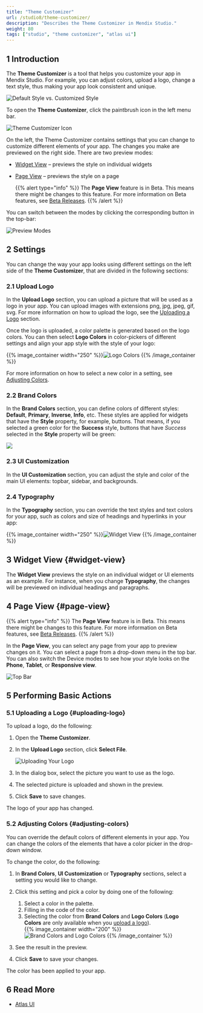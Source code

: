 ```yaml
---
title: "Theme Customizer"
url: /studio8/theme-customizer/
description: "Describes the Theme Customizer in Mendix Studio."
weight: 80
tags: ["studio", "theme customizer", "atlas ui"]
---
```


## 1 Introduction 

The **Theme Customizer** is a tool that helps you customize your app in Mendix Studio. For example, you can adjust colors, upload a logo, change a text style, thus making your app look consistent and unique.

![Default Style vs. Customized Style](attachments/theme-customizer/default-vs-customized.png)

To open the **Theme Customizer**, click the paintbrush icon in the left menu bar. 

![Theme Customizer Icon](attachments/theme-customizer/theme-customizer-icon.png)

On the left, the Theme Customizer contains settings that you can change to customize different elements of your app. The changes you make are previewed on the right side. There are two preview modes:

* [Widget View](#widget-view) – previews the style on individual widgets

*  [Page View](#page-view) – previews the style on a page

    {{% alert type="info" %}} The **Page View** feature is in Beta. This means there might be changes to this feature. For more information on Beta features, see [Beta Releases](/releasenotes/beta-features/).
    {{% /alert %}}

You can switch between the modes by clicking the corresponding button in the top-bar:

![Preview Modes](attachments/theme-customizer/preview-modes.png)

## 2 Settings

You can change the way your app looks using different settings on the left side of the **Theme Customizer**, that are divided in the following sections:

### 2.1 Upload Logo

In the **Upload Logo** section, you can upload a picture that will be used as a logo in your app. You can upload  images with extensions png, jpg, jpeg, gif, svg. For more information on how to upload the logo, see the [Uploading a Logo](#uploading-logo) section.  

Once the logo is uploaded, a color palette is generated based on the logo colors. You can then select **Logo Colors** in color-pickers of different settings and align your app style with the style of your logo:

{{% image_container width="250" %}}![Logo Colors](attachments/theme-customizer/logo-colors.png)
{{% /image_container %}}

For more information on how to select a new color in a setting, see [Adjusting Colors](#adjusting-colors).

### 2.2 Brand Colors

In the **Brand Colors** section, you can define colors of different styles: **Default**, **Primary**, **Inverse**, **Info**, etc. These styles are applied for widgets that have the **Style** property, for example, buttons. That means, if you selected a green color for the **Success** style, buttons that have *Success* selected in the **Style** property will be green: 

![](attachments/theme-customizer/brand-colors-style-dependency.png)

### 2.3 UI Customization

In the **UI Customization** section, you can adjust the style and color of the main UI elements: topbar, sidebar, and backgrounds.

### 2.4 Typography

In the **Typography** section, you can override the text styles and text colors for your app, such as colors and size of headings and hyperlinks in your app:

{{% image_container width="250" %}}![Widget View](attachments/theme-customizer/widget-view.png)
{{% /image_container %}}

## 3 Widget View {#widget-view}

The **Widget View** previews the style on an individual widget or UI elements as an example. For instance, when you change **Typography**, the changes will be previewed on individual headings and paragraphs. 

## 4 Page View {#page-view}

{{% alert type="info" %}} The **Page View** feature is in Beta. This means there might be changes to this feature. For more information on Beta features, see [Beta Releases](/releasenotes/beta-features/).
{{% /alert %}}

In the **Page View**, you can select any page from your app to preview changes on it. You can select a page from a drop-down menu in the top bar. You can also switch the Device modes to see how your style looks on the **Phone**, **Tablet**, or **Responsive view**.  

![Top Bar](attachments/theme-customizer/top-bar.png)

## 5 Performing Basic Actions

### 5.1 Uploading a Logo {#uploading-logo}

To upload a logo, do the following: 

1. Open the **Theme Customizer**.

2.  In the **Upload Logo** section, click **Select File**.  

    ![Uploading Your Logo](attachments/theme-customizer/upload-logo.png)

3. In the dialog box, select the picture you want to use as the logo.

4.  The selected picture is uploaded and shown in the preview. 

5. Click **Save** to save changes.

The logo of your app has changed.

### 5.2 Adjusting Colors {#adjusting-colors}

You can override the default colors of different elements in your app. You can change the colors of the elements that have a color picker in the drop-down window. 

To change the color, do the following:

1. In **Brand Colors**, **UI Customization** or **Typography** sections, select a setting you would like to change.

2.  Click this setting and pick a color by doing one of the following:

    1. Select a color in the palette.
    2. Filling in the code of the color.
    3. Selecting the color from **Brand Colors** and **Logo Colors** (**Logo Colors** are only available when you [upload a logo](#uploading-logo)).<br/>
	{{% image_container width="200" %}}![Brand Colors and Logo Colors](attachments/theme-customizer/adjusting-color.png)
    {{% /image_container %}}

3. See the result in the preview.

4. Click **Save** to save your changes. 

The color has been applied to your app.

## 6 Read More

* [Atlas UI](/howto8/front-end/atlas-ui)
